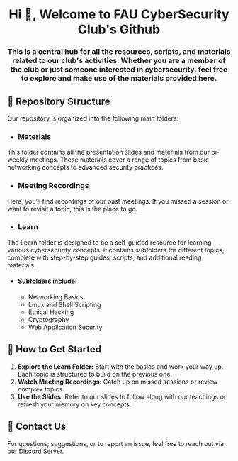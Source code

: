 <h1 align="center">Hi 👋, Welcome to FAU CyberSecurity Club's Github</h1>
<h3 align="center">This is a central hub for all the resources, scripts, and materials related to our club's activities. Whether you are a member of the club or just someone interested in cybersecurity, feel free to explore and make use of the materials provided here.</h3>

## 📂 Repository Structure
Our repository is organized into the following main folders:

* ### Materials
This folder contains all the presentation slides and materials from our bi-weekly meetings. These materials cover a range of topics from basic networking concepts to advanced security practices.

* ### Meeting Recordings
Here, you’ll find recordings of our past meetings. If you missed a session or want to revisit a topic, this is the place to go.

* ### Learn
The Learn folder is designed to be a self-guided resource for learning various cybersecurity concepts. It contains subfolders for different topics, complete with step-by-step guides, scripts, and additional reading materials.

  * #### Subfolders include:
    * Networking Basics
    * Linux and Shell Scripting
    * Ethical Hacking
    * Cryptography
    * Web Application Security
## 🚀 How to Get Started
  
  1. **Explore the Learn Folder:** Start with the basics and work your way up. Each topic is structured to build on the previous one.  
  3. **Watch Meeting Recordings:** Catch up on missed sessions or review complex topics.  
  4. **Use the Slides:** Refer to our slides to follow along with our teachings or refresh your memory on key concepts.

## 📧 Contact Us
  For questions, suggestions, or to report an issue, feel free to reach out via our Discord Server.
